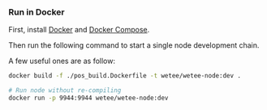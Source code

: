 
### Run in Docker

First, install [Docker](https://docs.docker.com/get-docker/) and
[Docker Compose](https://docs.docker.com/compose/install/).  

Then run the following command to start a single node development chain.  

A few useful ones are as follow:  

```bash
docker build -f ./pos_build.Dockerfile -t wetee/wetee-node:dev .

# Run node without re-compiling
docker run -p 9944:9944 wetee/wetee-node:dev
```